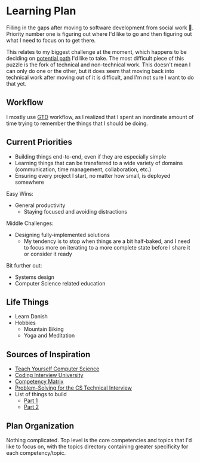 # Learning Plan
Filling in the gaps after moving to software development from social work 💪. Priority number one is figuring out where I'd like to go and then
figuring out what I need to focus on to get there. 

This relates to my biggest challenge at the moment, which happens to be deciding on [potential path](/professional_path.md) I'd like to take. The most difficult piece of this puzzle is the fork of technical and non-technical work. This doesn't mean I can only do one or the other, but it does seem that moving back into technical work after moving out of it is difficult, and I'm not sure I want to do that yet.

## Workflow

I mostly use [GTD](https://gettingthingsdone.com/about/) workflow, as I realized that I spent an inordinate amount of time trying to remember the things that I should be doing.

## Current Priorities

* Building things end-to-end, even if they are especially simple
* Learning things that can be transferred to a wide variety of domains (communication, time management, collaboration, etc.)
* Ensuring every project I start, no matter how small, is deployed somewhere

Easy Wins:
- General productivity
    + Staying focused and avoiding distractions

Middle Challenges:
- Designing fully-implemented solutions
    + My tendency is to stop when things are a bit half-baked, and I need to focus more on iterating to a more complete state before I share it or consider it ready

Bit further out:
- Systems design
- Computer Science related education

## Life Things
- Learn Danish
- Hobbies
    + Mountain Biking
    + Yoga and Meditation

## Sources of Inspiration
- [Teach Yourself Computer Science](https://teachyourselfcs.com/)
- [Coding Interview University](https://github.com/jwasham/coding-interview-university)
- [Competency Matrix](http://sijinjoseph.com/programmer-competency-matrix/)
- [Problem-Solving for the CS Technical Interview](https://web.stanford.edu/class/cs9/)
- List of things to build
    + [Part 1](https://medium.freecodecamp.org/the-secret-to-being-a-top-developer-is-building-things-heres-a-list-of-fun-apps-to-build-aac61ac0736c)
    + [Part 2](https://medium.freecodecamp.org/the-secret-to-being-a-top-developer-is-building-things-d3d058e4e472)

## Plan Organization
Nothing complicated. Top level is the core competencies and topics that I'd like to focus on, with the topics directory containing greater specificity for each competency/topic.
